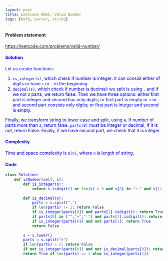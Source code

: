 ```yaml
---
layout: post
title: Leetcode 0065. Valid Number
tags: [math, parser, string]
---
```


#### Problem statement

<a href="https://leetcode.com/problems/valid-number/"> <font color = blue>https://leetcode.com/problems/valid-number/

#### Solution
Let us create functions: 

1. `is_integer(s)`, which check if number is integer: it can consist either of digits or have `+` or `-` in the beginning.
2. `decimal(s)`, which check if number is decimal: we split is using `.` and if we not `2` parts, we return false. Then we have three options: either first part is integer and second has only digits; or first part is empty or `+` or `-` and second part consists only digits; or first part is integer and second is empty.

Finally, we transform string to lower case and split, using `e`. If number of parts more than `2`, return false. `parts[0]` must be integer or decimal, if it is not, return False. Finally, if we have second part, we check that it is integer.

#### Complexity
Time and space complexity is `O(n)`, where `n` is length of string.

#### Code
```python
class Solution:
    def isNumber(self, s):
        def is_integer(s):
            return s.isdigit() or len(s) > 0 and s[0] in "+-" and s[1:].isdigit()
        
        def is_decimal(s):
            parts = s.split(".")
            if len(parts) != 2: return False
            if is_integer(parts[0]) and parts[1].isdigit(): return True
            if parts[0] in ["","+","-"] and parts[1].isdigit(): return True
            if is_integer(parts[0]) and not parts[1]: return True
            return False
        
        s = s.lower()
        parts = s.split("e")
        if len(parts) > 2: return False
        if not is_integer(parts[0]) and not is_decimal(parts[0]): return False
        return True if len(parts) == 1 else is_integer(parts[1])
```